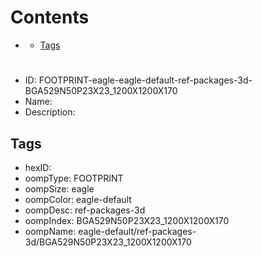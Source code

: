 



Contents
========

* [](#)
	* [Tags](#tags)

# 

- ID: FOOTPRINT-eagle-eagle-default-ref-packages-3d-BGA529N50P23X23_1200X1200X170
- Name: 
- Description: 

## Tags

- hexID: 
- oompType: FOOTPRINT
- oompSize: eagle
- oompColor: eagle-default
- oompDesc: ref-packages-3d
- oompIndex: BGA529N50P23X23_1200X1200X170
- oompName: eagle-default/ref-packages-3d/BGA529N50P23X23_1200X1200X170
